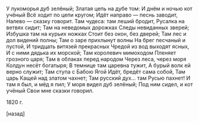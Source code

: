 У лукоморья дуб зелёный; Златая цепь на дубе том: И днём и ночью кот учёный Всё ходит по цепи кругом; Идёт направо — песнь заводит, Налево — сказку говорит. Там чудеса: там леший бродит, Русалка на ветвях сидит; Там на неведомых дорожках Следы невиданных зверей; Избушка там на курьих ножках Стоит без окон, без дверей; Там лес и дол видений полны; Там о заре прихлынут волны На брег песчаный и пустой, И тридцать витязей прекрасных Чредой из вод выходят ясных, И с ними дядька их морской; Там королевич мимоходом Пленяет грозного царя; Там в облаках перед народом Через леса, через моря Колдун несёт богатыря; В темнице там царевна тужит, А бурый волк ей верно служит; Там ступа с Бабою Ягой Идёт, бредёт сама собой, Там царь Кащей над златом чахнет; Там русский дух… там Русью пахнет! И там я был, и мёд я пил; У моря видел дуб зелёный; Под ним сидел, и кот учёный Свои мне сказки говорил.

1820 г.

[назад]
